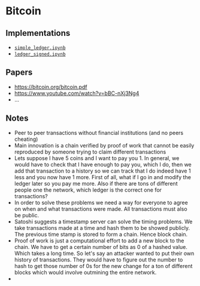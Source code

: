 # Bitcoin

## Implementations

- [`simple_ledger.ipynb`](https://github.com/xnought/paper-implement/blob/main/bitcoin/simple_ledger.ipynb)
- [`ledger_signed.ipynb`](https://github.com/xnought/paper-implement/blob/main/bitcoin/ledger_signed.ipynb)

## Papers

- https://bitcoin.org/bitcoin.pdf
- https://www.youtube.com/watch?v=bBC-nXj3Ng4
- ...

## Notes

- Peer to peer transactions without financial institutions (and no peers cheating)
- Main innovation is a chain verified by proof of work that cannot be easily reproduced by someone trying to claim different transactions
- Lets suppose I have 5 coins and I want to pay you 1. In general, we would have to check that I have enough to pay you, which I do, then we add that transaction to a history so we can track that I do indeed have 1 less and you now have 1 more. First of all, what if I go in and modify the ledger later so you pay me more. Also if there are tons of different people one the network, which ledger is the correct one for transactions?
- In order to solve these problems we need a way for everyone to agree on when and what transactions were made. All transactions must also be public.
- Satoshi suggests a timestamp server can solve the timing problems. We take transactions made at a time and hash them to be showed publicly. The previous time stamp is stored to form a chain. Hence block chain.
- Proof of work is just a computational effort to add a new block to the chain. We have to get a certain number of bits as 0 of a hashed value. Which takes a long time. So let's say an attacker wanted to put their own history of transactions. They would have to figure out the number to hash to get those number of 0s for the new change for a ton of different blocks which would involve outmining the entire network.
- 
